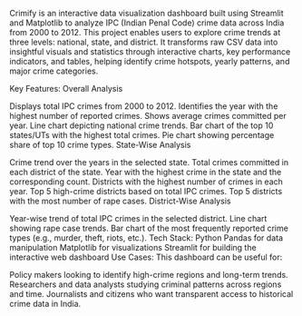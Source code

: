 Crimify is an interactive data visualization dashboard built using Streamlit and Matplotlib to analyze IPC (Indian Penal Code) crime data across India from 2000 to 2012. This project enables users to explore crime trends at three levels: national, state, and district. It transforms raw CSV data into insightful visuals and statistics through interactive charts, key performance indicators, and tables, helping identify crime hotspots, yearly patterns, and major crime categories.

Key Features:
Overall Analysis

Displays total IPC crimes from 2000 to 2012.
Identifies the year with the highest number of reported crimes.
Shows average crimes committed per year.
Line chart depicting national crime trends.
Bar chart of the top 10 states/UTs with the highest total crimes.
Pie chart showing percentage share of top 10 crime types.
State-Wise Analysis

Crime trend over the years in the selected state.
Total crimes committed in each district of the state.
Year with the highest crime in the state and the corresponding count.
Districts with the highest number of crimes in each year.
Top 5 high-crime districts based on total IPC crimes.
Top 5 districts with the most number of rape cases.
District-Wise Analysis

Year-wise trend of total IPC crimes in the selected district.
Line chart showing rape case trends.
Bar chart of the most frequently reported crime types (e.g., murder, theft, riots, etc.).
Tech Stack:
Python
Pandas for data manipulation
Matplotlib for visualizations
Streamlit for building the interactive web dashboard
Use Cases:
This dashboard can be useful for:

Policy makers looking to identify high-crime regions and long-term trends.
Researchers and data analysts studying criminal patterns across regions and time.
Journalists and citizens who want transparent access to historical crime data in India.
